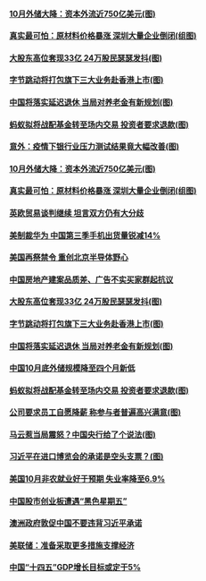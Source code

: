 #### [10月外储大降：资本外流近750亿美元(图)](../pages/p5/951905.md?t=11091102) 
#### [真实最可怕：原材料价格暴涨 深圳大量企业倒闭(组图)](../pages/p5/951909.md?t=11091102) 
#### [大股东高位套现33亿 24万股民瑟瑟发抖(图)](../pages/p5/951880.md?t=11091102) 
#### [字节跳动将打包旗下三大业务赴香港上市(图)](../pages/p5/951815.md?t=11091102) 
#### [中国将落实延迟退休 当局对养老金有新规划(图)](../pages/p5/951816.md?t=11091102) 
#### [蚂蚁拟将战配基金转至场内交易 投资者要求退款(图)](../pages/p5/951750.md?t=11091102) 
#### [意外：疫情下银行业压力测试结果竟大幅改善(图)](../pages/p5/951913.md?t=11091102) 
#### [10月外储大降：资本外流近750亿美元(图)](../pages/p5/951905.md?t=11091102) 
#### [真实最可怕：原材料价格暴涨 深圳大量企业倒闭(组图)](../pages/p5/951909.md?t=11091102) 
#### [英欧贸易谈判继续 坦言双方仍有大分歧](../pages/p5/951890.md?t=11091102) 
#### [美制裁华为 中国第三季手机出货量锐减14%](../pages/p5/951888.md?t=11091102) 
#### [美国再祭禁令 重创北京半导体野心](../pages/p5/951886.md?t=11091102) 
#### [中国房地产建案品质差、广告不实买家群起抗议](../pages/p5/951882.md?t=11091102) 
#### [大股东高位套现33亿 24万股民瑟瑟发抖(图)](../pages/p5/951880.md?t=11091102) 
#### [字节跳动将打包旗下三大业务赴香港上市(图)](../pages/p5/951815.md?t=11091102) 
#### [中国将落实延迟退休 当局对养老金有新规划(图)](../pages/p5/951816.md?t=11091102) 
#### [中国10月底外储规模降至四个月新低](../pages/p5/951804.md?t=11091102) 
#### [蚂蚁拟将战配基金转至场内交易 投资者要求退款(图)](../pages/p5/951750.md?t=11091102) 
#### [公司要求员工自愿降薪 称参与者普遍高兴满意(图)](../pages/p5/951779.md?t=11091102) 
#### [马云惹当局震怒？中国央行给了个说法(图)](../pages/p5/951721.md?t=11091102) 
#### [习近平在进口博览会的承诺是空头支票？(图)](../pages/p5/951714.md?t=11091102) 
#### [美国10月非农就业好于预期 失业率降至6.9%](../pages/p5/951703.md?t=11091102) 
#### [中国股市创业板遭遇“黑色星期五”](../pages/p5/951699.md?t=11091102) 
#### [澳洲政府敦促中国不要违背习近平承诺](../pages/p5/951693.md?t=11091102) 
#### [美联储：准备采取更多措施支撑经济](../pages/p5/951687.md?t=11091102) 
#### [中国“十四五”GDP增长目标或定于5%](../pages/p5/951684.md?t=11091102) 
